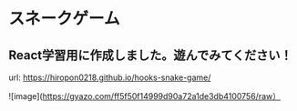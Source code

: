 # スネークゲーム
## React学習用に作成しました。遊んでみてください！

url: https://hiropon0218.github.io/hooks-snake-game/

![image](https://gyazo.com/ff5f50f14999d90a72a1de3db4100756/raw）